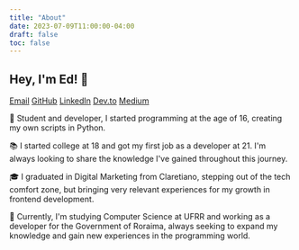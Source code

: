 ```yaml
---
title: "About"
date: 2023-07-09T11:00:00-04:00
draft: false
toc: false
---
```


## Hey, I'm Ed! :wave:

[Email](mailto:edu.hen.fm@gmail.com)
[GitHub](https://github.com/ed-henrique)
[LinkedIn](https://www.linkedin.com/in/ed-hfm)
[Dev.to](https://dev.to/ed_henrique)
[Medium](https://medium.com/@edu.hen.fm)

:rocket: Student and developer, I started programming at the age of 16, creating my own scripts in Python.

:books: I started college at 18 and got my first job as a developer at 21. I'm always looking to share the knowledge I've gained throughout this journey.

:mortar_board: I graduated in Digital Marketing from Claretiano, stepping out of the tech comfort zone, but bringing very relevant experiences for my growth in frontend development.

:jigsaw: Currently, I'm studying Computer Science at UFRR and working as a developer for the Government of Roraima, always seeking to expand my knowledge and gain new experiences in the programming world.
